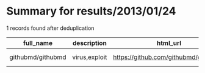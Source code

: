 
# Summary for results/2013/01/24
    
1 records found after deduplication

| full_name | description | html_url | matched_list | matched_count | pushed_at | size | stargazers_count | language | forks_count |
|-------------------|---------------|--------------------------------------|----------------|-----------------|---------------------------|--------|--------------------|------------|---------------|
| githubmd/githubmd | virus,exploit | https://github.com/githubmd/githubmd | ['exploit'] | 1 | 2013-01-24 07:32:07+00:00 | 112 | 0 | nan | 0 |
